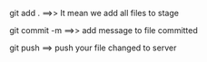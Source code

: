  git add . ==>> It mean we add all files to stage

 git commit -m <message>  ==>> add message to file committed

 git push  ==> push your file changed to server

 